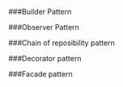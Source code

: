###Builder Pattern

###Observer Pattern

###Chain of reposibility pattern

###Decorator pattern

###Facade pattern
